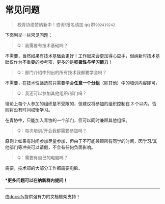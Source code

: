 # 常见问题

> 校青协绝赞纳新中！咨询/报名请加 qq 群`902419242`

下面列举一些常见问题：

> Q：我需要有技术基础吗？

不需要，当然如果有技术基础会更好！工作起来会更加得心应手，但纳新时技术基础仅作为不重要的参考项，更多的是**积极性与学习能力**！

> Q：部门介绍中列出的所有技术我都要学会吗？

不需要，在技术性筛选前只需要学会**任意一个分组**（除其他）中的培训内容即可。

> Q：我还可以参加其他组织/部门吗？

理论上每个人参加的组织是不受限的，但建议将参加的组织控制在 3 个以内，否则将没有时间权衡学习。

在青协中，只能加入青协的一个部门，但可以同时兼顾其他组织。

> Q：每次培训/开会我都需要参加吗？

原则上如果有时间参加尽量参加，但由于不可能兼顾所有同学的时间，因学习/其他部门等冲突可以请假，不会有任何负面影响。

> Q：需要有自己的电脑吗？

需要，技术部的大部分工作都需要电脑。

#### \*更多问题可以在纳新群内提问！

---

由[docsify](https://github.com/docsifyjs/docsify/)提供强有力的文档框架支持！
